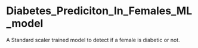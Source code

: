 # Diabetes_Prediciton_In_Females_ML_model
A Standard scaler trained model to detect if a female is diabetic or not.
